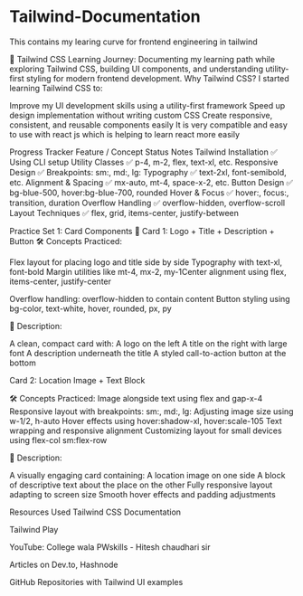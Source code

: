 # Tailwind-Documentation
This contains my learing curve for frontend engineering in tailwind

🌟 Tailwind CSS Learning Journey:
Documenting my learning path while exploring Tailwind CSS, building UI components, and understanding utility-first styling for modern frontend development.
Why Tailwind CSS?
I started learning Tailwind CSS to:

Improve my UI development skills using a utility-first framework
Speed up design implementation without writing custom CSS
Create responsive, consistent, and reusable components easily
It is very compatible and easy to use with react js which is helping to learn react more easily

Progress Tracker
Feature / Concept	Status	Notes
Tailwind Installation	✅	Using CLI setup
Utility Classes	✅	p-4, m-2, flex, text-xl, etc.
Responsive Design	✅	Breakpoints: sm:, md:, lg:
Typography	✅	text-2xl, font-semibold, etc.
Alignment & Spacing	✅	mx-auto, mt-4, space-x-2, etc.
Button Design	✅	bg-blue-500, hover:bg-blue-700, rounded
Hover & Focus	✅	hover:, focus:, transition, duration
Overflow Handling	✅	overflow-hidden, overflow-scroll
Layout Techniques	✅	flex, grid, items-center, justify-between

Practice Set 1: Card Components
🔹 Card 1: Logo + Title + Description + Button
🛠 Concepts Practiced:

Flex layout for placing logo and title side by side
Typography with text-xl, font-bold
Margin utilities like mt-4, mx-2, my-1Center alignment using flex, items-center, justify-center

Overflow handling: overflow-hidden to contain content
Button styling using bg-color, text-white, hover, rounded, px, py

📸 Description:

A clean, compact card with:
A logo on the left
A title on the right with large font
A description underneath the title
A styled call-to-action button at the bottom

Card 2: Location Image + Text Block

🛠 Concepts Practiced:
Image alongside text using flex and gap-x-4
Responsive layout with breakpoints: sm:, md:, lg:
Adjusting image size using w-1/2, h-auto
Hover effects using hover:shadow-xl, hover:scale-105
Text wrapping and responsive alignment
Customizing layout for small devices using flex-col sm:flex-row

📸 Description:

A visually engaging card containing:
A location image on one side
A block of descriptive text about the place on the other
Fully responsive layout adapting to screen size
Smooth hover effects and padding adjustments

Resources Used
Tailwind CSS Documentation

Tailwind Play

YouTube:
College wala PWskills - Hitesh chaudhari sir

Articles on Dev.to, Hashnode

GitHub Repositories with Tailwind UI examples

